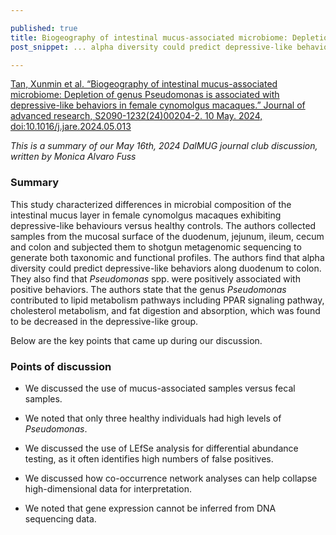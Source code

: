 ```yaml
---

published: true
title: Biogeography of intestinal mucus-associated microbiome: Depletion of genus Pseudomonas is associated with depressive-like behaviors in female cynomolgus macaques
post_snippet: ... alpha diversity could predict depressive-like behaviors ... _Pseudomonas_ spp. were positively associated with positive behaviors ... contributed to lipid metabolism pathways ...

---
```


[Tan, Xunmin et al. “Biogeography of intestinal mucus-associated microbiome: Depletion of genus Pseudomonas is associated with depressive-like behaviors in female cynomolgus macaques.” Journal of advanced research, S2090-1232(24)00204-2. 10 May. 2024, doi:10.1016/j.jare.2024.05.013](https://www.sciencedirect.com/science/article/pii/S2090123224002042?dgcid=rss_sd_all#b0155)

_This is a summary of our May 16th, 2024 DalMUG journal club discussion, written by Monica Alvaro Fuss_

### Summary

This study characterized differences in microbial composition of the intestinal mucus layer in female cynomolgus macaques exhibiting depressive-like behaviours versus healthy controls. The authors collected samples from the mucosal surface of the duodenum, jejunum, ileum, cecum and colon and subjected them to shotgun metagenomic sequencing to generate both taxonomic and functional profiles. The authors find that alpha diversity could predict depressive-like behaviors along duodenum to colon. They also find that _Pseudomonas_ spp. were positively associated with positive behaviors. The authors state that the genus _Pseudomonas_ contributed to lipid metabolism pathways including PPAR signaling pathway, cholesterol metabolism, and fat digestion and absorption, which was found to be decreased in the depressive-like group.

Below are the key points that came up during our discussion.

### Points of discussion

- We discussed the use of mucus-associated samples versus fecal samples. 

- We noted that only three healthy individuals had high levels of _Pseudomonas_. 

- We discussed the use of LEfSe analysis for differential abundance testing, as it often identifies high numbers of false positives. 

- We discussed how co-occurrence network analyses can help collapse high-dimensional data for interpretation.

- We noted that gene expression cannot be inferred from DNA sequencing data.
